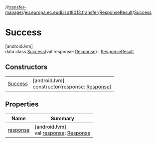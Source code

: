 //[transfer-manager](../../../../index.md)/[eu.europa.ec.eudi.iso18013.transfer](../../index.md)/[ResponseResult](../index.md)/[Success](index.md)

# Success

[androidJvm]\
data class [Success](index.md)(val response: [Response](../../../eu.europa.ec.eudi.iso18013.transfer.response/-response/index.md)) : [ResponseResult](../index.md)

## Constructors

| | |
|---|---|
| [Success](-success.md) | [androidJvm]<br>constructor(response: [Response](../../../eu.europa.ec.eudi.iso18013.transfer.response/-response/index.md)) |

## Properties

| Name | Summary |
|---|---|
| [response](response.md) | [androidJvm]<br>val [response](response.md): [Response](../../../eu.europa.ec.eudi.iso18013.transfer.response/-response/index.md) |
